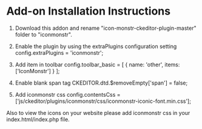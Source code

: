 # Add-on Installation Instructions
1. Download this addon and rename "icon-monstr-ckeditor-plugin-master" folder to "iconmonstr".
2. Enable the plugin by using the extraPlugins configuration setting
config.extraPlugins = 'iconmonstr';

3. Add item in toolbar
config.toolbar_basic =
[
	{ name: 'other', items: ['IconMonstr'] }
];

4. Enable blank span tag
CKEDITOR.dtd.$removeEmpty['span'] = false;

5. Add iconmonstr css
config.contentsCss = ['js/ckeditor/plugins/iconmonstr/css/iconmonstr-iconic-font.min.css'];

Also to view the icons on your website please add iconmonstr css in your index.html/index.php file.
